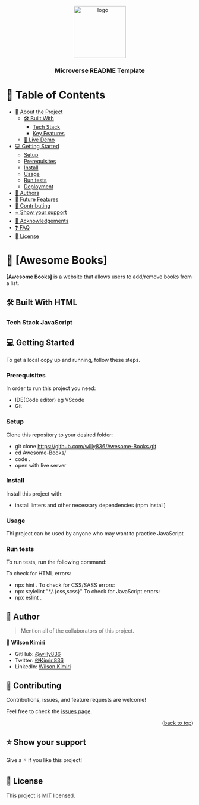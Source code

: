 <a name="readme-top"></a>

<div align="center">

  <img src="murple_logo.png" alt="logo" width="140"  height="auto" />
  <br/>

  <h3><b>Microverse README Template</b></h3>

</div>

<!-- TABLE OF CONTENTS -->

# 📗 Table of Contents

- [📖 About the Project](#about-project)
  - [🛠 Built With](#built-with)
    - [Tech Stack](#tech-stack)
    - [Key Features](#key-features)
  - [🚀 Live Demo](#live-demo)
- [💻 Getting Started](#getting-started)
  - [Setup](#setup)
  - [Prerequisites](#prerequisites)
  - [Install](#install)
  - [Usage](#usage)
  - [Run tests](#run-tests)
  - [Deployment](#triangular_flag_on_post-deployment)
- [👥 Authors](#authors)
- [🔭 Future Features](#future-features)
- [🤝 Contributing](#contributing)
- [⭐️ Show your support](#support)
- [🙏 Acknowledgements](#acknowledgements)
- [❓ FAQ](#faq)
- [📝 License](#license)

<!-- PROJECT DESCRIPTION -->

# 📖 [Awesome Books] <a name="about-project"></a>



**[Awesome Books]** is a website that allows users to add/remove books from a list.

## 🛠 Built With <a name="built-with">HTML</a>

### Tech Stack <a name="tech-stack">JavaScript</a>


<!-- GETTING STARTED -->

## 💻 Getting Started <a name="getting-started"></a>

To get a local copy up and running, follow these steps.

### Prerequisites

In order to run this project you need:

- IDE(Code editor) eg VScode
- Git

### Setup

Clone this repository to your desired folder:

- git clone https://github.com/willy836/Awesome-Books.git
- cd Awesome-Books/
- code .
- open with live server
### Install

Install this project with:

- install linters and other necessary dependencies (npm install)

### Usage

Thi project can be used by anyone who may want to practice JavaScript

### Run tests

To run tests, run the following command:

To check for HTML errors:
- npx hint .
To check for CSS/SASS errors:
- npx stylelint "\*_/_.{css,scss}"
To check for JavaScript errors:
- npx eslint .


## 👥 Author <a name="authors"></a>

> Mention all of the collaborators of this project.

👤 **Wilson Kimiri**

- GitHub: [@willy836](https://github.com/willy836)
- Twitter: [@Kimiri836](https://twitter.com/Kimiri836)
- LinkedIn: [Wilson Kimiri](https://www.linkedin.com/in/wilson-kimiri-420396235/)


## 🤝 Contributing <a name="contributing"></a>

Contributions, issues, and feature requests are welcome!

Feel free to check the [issues page](../../issues/).

<p align="right">(<a href="#readme-top">back to top</a>)</p>

<!-- SUPPORT -->

## ⭐️ Show your support <a name="support"></a>

Give a ⭐️ if you like this project!


<!-- LICENSE -->

## 📝 License <a name="license"></a>

This project is [MIT](./LICENSE) licensed.